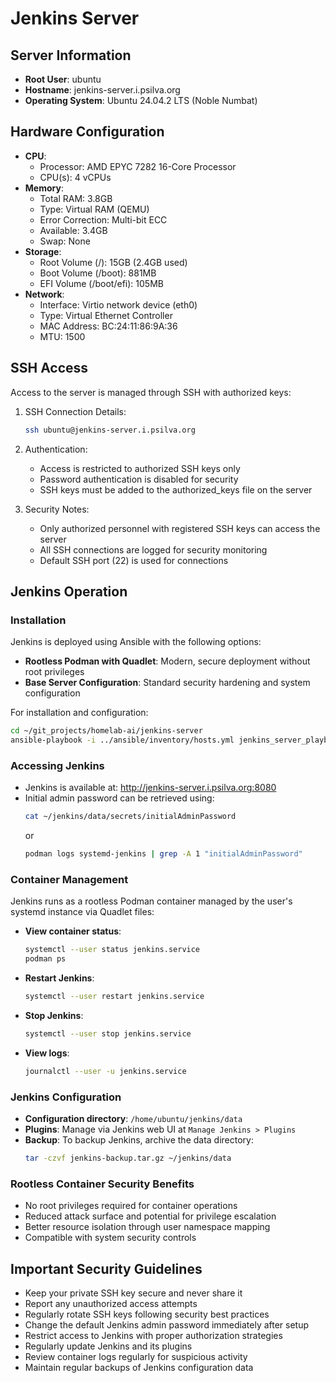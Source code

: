 # Jenkins Server

## Server Information
- **Root User**: ubuntu
- **Hostname**: jenkins-server.i.psilva.org
- **Operating System**: Ubuntu 24.04.2 LTS (Noble Numbat)

## Hardware Configuration
- **CPU**: 
  - Processor: AMD EPYC 7282 16-Core Processor
  - CPU(s): 4 vCPUs
- **Memory**: 
  - Total RAM: 3.8GB
  - Type: Virtual RAM (QEMU)
  - Error Correction: Multi-bit ECC
  - Available: 3.4GB
  - Swap: None
- **Storage**: 
  - Root Volume (/): 15GB (2.4GB used)
  - Boot Volume (/boot): 881MB
  - EFI Volume (/boot/efi): 105MB
- **Network**: 
  - Interface: Virtio network device (eth0)
  - Type: Virtual Ethernet Controller
  - MAC Address: BC:24:11:86:9A:36
  - MTU: 1500

## SSH Access
Access to the server is managed through SSH with authorized keys:

1. SSH Connection Details:
   ```bash
   ssh ubuntu@jenkins-server.i.psilva.org
   ```

2. Authentication:
   - Access is restricted to authorized SSH keys only
   - Password authentication is disabled for security
   - SSH keys must be added to the authorized_keys file on the server

3. Security Notes:
   - Only authorized personnel with registered SSH keys can access the server
   - All SSH connections are logged for security monitoring
   - Default SSH port (22) is used for connections

## Jenkins Operation

### Installation
Jenkins is deployed using Ansible with the following options:
- **Rootless Podman with Quadlet**: Modern, secure deployment without root privileges
- **Base Server Configuration**: Standard security hardening and system configuration

For installation and configuration:
```bash
cd ~/git_projects/homelab-ai/jenkins-server
ansible-playbook -i ../ansible/inventory/hosts.yml jenkins_server_playbook.yml
```

### Accessing Jenkins
- Jenkins is available at: http://jenkins-server.i.psilva.org:8080
- Initial admin password can be retrieved using:
  ```bash
  cat ~/jenkins/data/secrets/initialAdminPassword
  ```
  or
  ```bash
  podman logs systemd-jenkins | grep -A 1 "initialAdminPassword"
  ```

### Container Management
Jenkins runs as a rootless Podman container managed by the user's systemd instance via Quadlet files:

- **View container status**:
  ```bash
  systemctl --user status jenkins.service
  podman ps
  ```

- **Restart Jenkins**:
  ```bash
  systemctl --user restart jenkins.service
  ```

- **Stop Jenkins**:
  ```bash
  systemctl --user stop jenkins.service
  ```

- **View logs**:
  ```bash
  journalctl --user -u jenkins.service
  ```

### Jenkins Configuration
- **Configuration directory**: `/home/ubuntu/jenkins/data`
- **Plugins**: Manage via Jenkins web UI at `Manage Jenkins > Plugins`
- **Backup**: To backup Jenkins, archive the data directory:
  ```bash
  tar -czvf jenkins-backup.tar.gz ~/jenkins/data
  ```

### Rootless Container Security Benefits
- No root privileges required for container operations
- Reduced attack surface and potential for privilege escalation
- Better resource isolation through user namespace mapping
- Compatible with system security controls

## Important Security Guidelines
- Keep your private SSH key secure and never share it
- Report any unauthorized access attempts
- Regularly rotate SSH keys following security best practices
- Change the default Jenkins admin password immediately after setup
- Restrict access to Jenkins with proper authorization strategies
- Regularly update Jenkins and its plugins
- Review container logs regularly for suspicious activity
- Maintain regular backups of Jenkins configuration data



